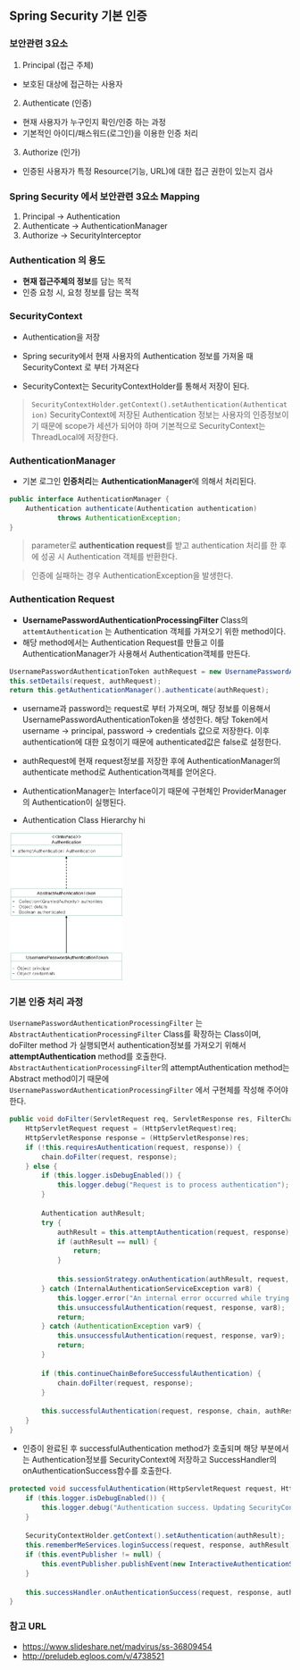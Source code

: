 ## Spring Security 기본 인증

### 보안관련 3요소
1. Principal (접근 주체)
- 보호된 대상에 접근하는 사용자
2. Authenticate (인증)
- 현재 사용자가 누구인지 확인/인증 하는 과정
- 기본적인 아이디/패스워드(로그인)을 이용한 인증 처리
3. Authorize (인가)
- 인증된 사용자가 특정 Resource(기능, URL)에 대한 접근 권한이 있는지 검사

### Spring Security 에서 보안관련 3요소 Mapping

1. Principal -> Authentication
2. Authenticate -> AuthenticationManager
3. Authorize -> SecurityInterceptor


### Authentication 의 용도
- **현재 접근주체의 정보**를 담는 목적
- 인증 요청 시, 요청 정보를 담는 목적

### SecurityContext
- Authentication을 저장
- Spring security에서 현재 사용자의 Authentication 정보를 가져올 때 SecurityContext 로 부터 가져온다

- SecurityContext는 SecurityContextHolder를 통해서 저장이 된다.
> `SecurityContextHolder.getContext().setAuthentication(Authentication)`
> SecurityContext에 저장된 Authentication 정보는 사용자의 인증정보이기 때문에 scope가 세션가 되어야 하며 기본적으로 SecurityContext는 ThreadLocal에 저장한다.

### AuthenticationManager
- 기본 로그인 **인증처리**는 **AuthenticationManager**에 의해서 처리된다.
```java
public interface AuthenticationManager {
	Authentication authenticate(Authentication authentication)
			throws AuthenticationException;
}
```

> parameter로 **authentication request**를 받고 authentication 처리를 한 후에 성공 시 Authentication 객체를 반환한다.

> 인증에 실패하는 경우 AuthenticationException을 발생한다.

### Authentication Request
- **UsernamePasswordAuthenticationProcessingFilter** Class의 `attemtAuthentication` 는 Authentication 객체를 가져오기 위한 method이다.
- 해당 method에서는 Authentication Request를 만들고 이를 AuthenticationManager가 사용해서 Authentication객체를 만든다.
```java
UsernamePasswordAuthenticationToken authRequest = new UsernamePasswordAuthenticationToken(username, password);
this.setDetails(request, authRequest);
return this.getAuthenticationManager().authenticate(authRequest);
```
- username과 password는 request로 부터 가져오며, 해당 정보를 이용해서 UsernamePasswordAuthenticationToken을 생성한다. 해당 Token에서 username -> principal, password -> credentials 값으로 저장한다. 이후 authentication에 대한 요청이기 때문에 authenticated값은 false로 설정한다.
- authRequest에 현재 request정보를 저장한 후에 AuthenticationManager의 authenticate method로 Authentication객체를 얻어온다.
- AuthenticationManager는 Interface이기 때문에 구현체인 ProviderManager의 Authentication이 실행된다.


- Authentication Class Hierarchy
hi

<img src="../images/Authentication-class-diagram.png" alt="image" style="max-width:40%;">

### 기본 인증 처리 과정
`UsernamePasswordAuthenticationProcessingFilter` 는 `AbstractAuthenticationProcessingFilter` Class를 확장하는 Class이며, doFilter method 가 실행되면서 authentication정보를 가져오기 위해서 **attemptAuthentication** method를 호출한다. `AbstractAuthenticationProcessingFilter`의 attemptAuthentication method는 Abstract method이기 때문에 `UsernamePasswordAuthenticationProcessingFilter` 에서 구현체를 작성해 주어야 한다.
```java
public void doFilter(ServletRequest req, ServletResponse res, FilterChain chain) throws IOException, ServletException {
    HttpServletRequest request = (HttpServletRequest)req;
    HttpServletResponse response = (HttpServletResponse)res;
    if (!this.requiresAuthentication(request, response)) {
        chain.doFilter(request, response);
    } else {
        if (this.logger.isDebugEnabled()) {
            this.logger.debug("Request is to process authentication");
        }

        Authentication authResult;
        try {
            authResult = this.attemptAuthentication(request, response);
            if (authResult == null) {
                return;
            }

            this.sessionStrategy.onAuthentication(authResult, request, response);
        } catch (InternalAuthenticationServiceException var8) {
            this.logger.error("An internal error occurred while trying to authenticate the user.", var8);
            this.unsuccessfulAuthentication(request, response, var8);
            return;
        } catch (AuthenticationException var9) {
            this.unsuccessfulAuthentication(request, response, var9);
            return;
        }

        if (this.continueChainBeforeSuccessfulAuthentication) {
            chain.doFilter(request, response);
        }

        this.successfulAuthentication(request, response, chain, authResult);
    }
}
```

- 인증이 완료된 후 successfulAuthentication method가 호출되며 해당 부분에서는 Authentication정보를 SecurityContext에 저장하고 SuccessHandler의 onAuthenticationSuccess함수를 호출한다.

```java
protected void successfulAuthentication(HttpServletRequest request, HttpServletResponse response, FilterChain chain, Authentication authResult) throws IOException, ServletException {
    if (this.logger.isDebugEnabled()) {
        this.logger.debug("Authentication success. Updating SecurityContextHolder to contain: " + authResult);
    }

    SecurityContextHolder.getContext().setAuthentication(authResult);
    this.rememberMeServices.loginSuccess(request, response, authResult);
    if (this.eventPublisher != null) {
        this.eventPublisher.publishEvent(new InteractiveAuthenticationSuccessEvent(authResult, this.getClass()));
    }

    this.successHandler.onAuthenticationSuccess(request, response, authResult);
}
```

### 참고 URL
- https://www.slideshare.net/madvirus/ss-36809454
- http://preludeb.egloos.com/v/4738521
